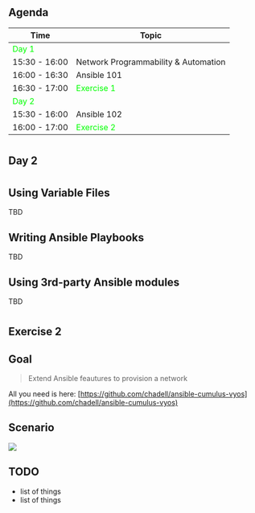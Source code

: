 #

## Agenda

| Time | Topic |
| --- | --- |
| <span style="color:lime">Day 1</span> |  |
| 15:30 - 16:00 | Network Programmability & Automation |
| 16:00 - 16:30 | Ansible 101 |
| 16:30 - 17:00 | <span style="color:lime">Exercise 1</span> |
| <span style="color:lime">Day 2</span> |  |
| 15:30 - 16:00 | Ansible 102 |
| 16:00 - 17:00 | <span style="color:lime">Exercise 2</span> |

# 

## Day 2

#

## Using Variable Files

TBD

## Writing Ansible Playbooks

TBD

## Using 3rd-party Ansible modules

TBD

#

## Exercise 2

## Goal

> Extend Ansible feautures to provision a network

All you need is here: 
[https://github.com/chadell/ansible-cumulus-vyos](https://github.com/chadell/ansible-cumulus-vyos)

## Scenario

![](https://docs.google.com/drawings/d/e/2PACX-1vRNcesOQIfJg6iZIsgh9W8aGbpnn9Ka1ei_JrCZu6A1rVsrFkQCzx7VClrStUZYHcrjyQPdcIl0WKDP/pub?w=660&h=415)

## TODO

* list of things
* list of things

